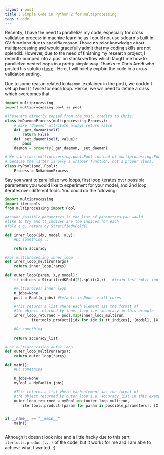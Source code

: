 ```yaml
---
layout : post
title : Simple Code in Python 2 for multiprocessing
tags : code
---
```


Recently, I have the need to parallelize my code, especially for cross validation process in machine learning as I could not use sklearn's built in CV functions due to specific reason. I have no prior knowledge about multiprocessing and would gracefully admit that my coding skills are not splendid. However, due to the need of finishing my research project, I recently bumped into a post on stackoverflow which taught me how to parallelize nested loops in a pretty simple way. Thanks to Chris Arndt who posted his solution [here](https://stackoverflow.com/questions/6974695/python-process-pool-non-daemonic) . Here, I will briefly explain the code in a cross validation setting.

Due to some reason related to `daemon` (explained in the post), we couldn't set up `Pool()` twice for each loop. Hence, we will need to define a class which overcomes that.

```python
import multiprocessing
import multiprocessing.pool as pool

#These are directly copied from the post, credits to Chris!
class NoDaemonProcess(multiprocessing.Process):
    # make 'daemon' attribute always return False
    def _get_daemon(self):
        return False
    def _set_daemon(self, value):
        pass
    daemon = property(_get_daemon, _set_daemon)

# We sub-class multiprocessing.pool.Pool instead of multiprocessing.Pool
# because the latter is only a wrapper function, not a proper class.
class MyPool(pool.Pool):
    Process = NoDaemonProcess
```

Say you want to parallelize two loops, first loop iterates over possible parameters you would like to experiment for your model, and 2nd loop iterates over different folds. You could do the following:

```python
import multiprocessing
import itertools
from multiprocessing import Pool

#Assume possible_parameters is the list of parameters you would 
#like to try and tt_indices are the indices for each 
#fold e.g. return by StratifiedKFold()

def inner_loop(idx, model, X,y):
    #Do something...

    return accuracy

#For multiprocessing inner_loop
def inner_loop_multirun(args)
    return inner_loop(*args)

def outer_loop(param, X,y,model):
    tt_indices = StratifiedKFold(5).split(X,y)   #train test split indices

    #multiprocess inner loop
    n_jobs=None
    pool = Pool(n_jobs) #Default is None -> all cores

    #This returns a list where each element has the format of 
    #the object returned by inner_loop i.e. accuracy in this example
    inner_loop_returned = pool.map(inner_loop_multirun, 
            itertools.product([idx for idx in tt_indices], [model], [X], [y]))
        
    #Do something
    
    return accuracy_list

#For multiprocessing outer_loop
def outer_loop_multirun(args):
    return outer_loop(*args)

def main():
    #Do something

    n_jobs=None
    myPool = MyPool(n_jobs)
    
    #This returns a list where each element has the format of 
    #the object returned by outer_loop i.e. accuracy_list in this example
    outer_loop_returned = myPool.map(outer_loop_multirun, 
        itertools.product([param for param in possible_parameters], [X], [y], [model]))


if __name__ == "__main__":
    main()
 
```

Although it doesn't look nice and a little hacky due to this part `itertools.product(...)` of the code, but it works for me and I am able to achieve what I wanted. :)
